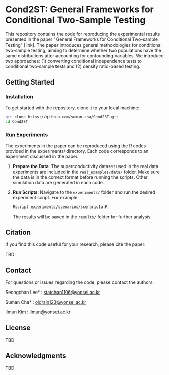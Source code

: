 # Cond2ST: General Frameworks for Conditional Two-Sample Testing

This repository contains the code for reproducing the experimental results presented in the paper "General Frameworks for Conditional Two-sample Testing" [link]. 
The paper introduces general methodologies for conditional two-sample testing, aiming to determine whether two populations have the same distributions after accounting for confounding variables. We introduce two approaches: (1) converting conditional independence tests to conditional two-sample tests and (2) density ratio-based testing. 

## Getting Started 

### Installation

To get started with the repository, clone it to your local machine:

```sh
git clone https://github.com/suman-cha/Cond2ST.git
cd Cond2ST
```

### Run Experiments

The experiments in the paper can be reproduced using the R codes provided in the experiments/ directory. Each code corresponds to an experiment discussed in the paper.

1. **Prepare the Data**: The superconductivity dataset used in the real data experiments are included in the `real_examples/data/` folder. Make sure the data is in the correct format before running the scripts. Other simulation data are generated in each code. 

2. **Run Scripts**: Navigate to the `experiments/` folder and run the desired experiment script. For example:
   ```sh
   Rscript experiments/scenarios/scenario1u.R
   ```
   The results will be saved in the `results/` folder for further analysis.



## Citation

If you find this code useful for your research, please cite the paper:

TBD

## Contact

For questions or issues regarding the code, please contact the authors:

Seongchan Lee* : statchan1106@yonsei.ac.kr

Suman Cha* : oldrain123@yonsei.ac.kr 

Ilmun Kim : ilmun@yonsei.ac.kr 

## License

TBD

## Acknowledgments

TBD
